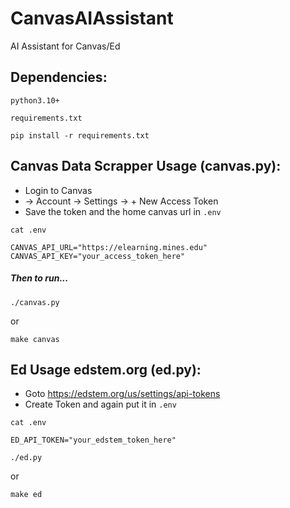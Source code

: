 # CanvasAIAssistant
AI Assistant for Canvas/Ed

## Dependencies:
`python3.10+`

`requirements.txt`

`pip install -r requirements.txt` 

## Canvas Data Scrapper Usage (canvas.py):
- Login to Canvas
- -> Account -> Settings -> + New Access Token
- Save the token and the home canvas url in `.env`

`cat .env`

```
CANVAS_API_URL="https://elearning.mines.edu"
CANVAS_API_KEY="your_access_token_here"
```

##### Then to run...

`./canvas.py`
 
 or

 `make canvas`

## Ed Usage edstem.org (ed.py):
- Goto https://edstem.org/us/settings/api-tokens
- Create Token and again put it in `.env`

`cat .env`

```
ED_API_TOKEN="your_edstem_token_here"
```

`./ed.py`

or 

`make ed`